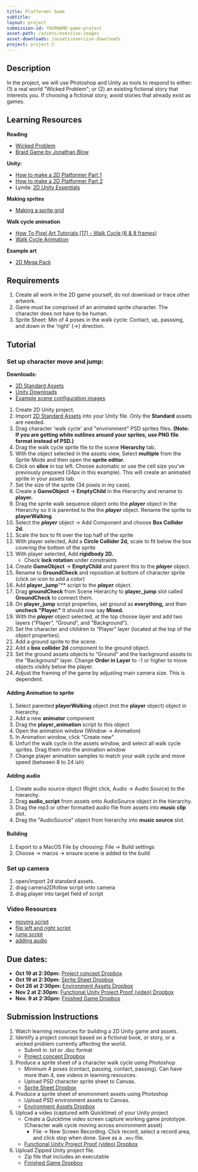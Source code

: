 ```yaml
---
title: Platformer Game
subtitle:
layout: project
submission-id: YOURNAME-game-project
asset-path: /assets/exercise-images
asset-downloads: /assets/exercise-downloads
project: project-2
---
```

## Description

In the project, we will use Photoshop and Unity as tools to respond to either: (1) a real world "Wicked Problem"; or (2) an existing fictional story that interests you. If choosing a fictional story, avoid stories that already exist as games.

## Learning Resources

**Reading**

- [Wicked Problem](https://hackernoon.com/design-thinking-and-wicked-problems-9265c14fe8e4)
- [Braid Game by Jonathan Blow](https://www.youtube.com/watch?v=QxXkcg-stLE)

**Unity:**

- [How to make a 2D Platformer Part 1](https://www.youtube.com/watch?v=UbPiCgCkHTE)
- [How to make a 2D Platformer Part 2](https://www.youtube.com/watch?v=zwNGjS_1Lxk)
- Lynda: [2D Unity Essentials](https://www.lynda.com/Games-tutorials/Unity-5-2D-Essential-Training/494386-2.html?org=psu.edu)

**Making sprites**

- [Making a sprite grid](https://www.youtube.com/watch?v=8x1dh3TDnss)

**Walk cycle animation**

- [How To Pixel Art Tutorials [17] - Walk Cycle (6 & 8 frames)](https://www.youtube.com/watch?v=5QTCwiJUmmo)
- [Walk Cycle Animation](https://www.youtube.com/watch?v=2y6aVz0Acx0)

**Example art**

- [2D Mega Pack](http://devassets.com/assets/2d-mega-pack/)

## Requirements

1. Create all work in the 2D game yourself, do not download or trace other artwork.
2. Game must be comprised of an animated sprite character. The character does not have to be human.
3. Sprite Sheet: Min of 4 poses in the walk cycle: Contact, up, passsing, and down in the 'right' \(→\) direction.

## Tutorial

### Set up character move and jump:

**Downloads:**

- [2D Standard Assets](https://assetstore.unity.com/packages/essentials/asset-packs/standard-assets-32351)
- [Unity Downloads]({{site.baseurl}}{{page.asset-downloads}}/unity-demo.zip)
- [Example scene configuration images]({{site.baseurl}}{{page.asset-downloads}}/unity-scene-setup.zip)


1. Create 2D Unity project.
2. Import [2D Standard Assets](https://assetstore.unity.com/packages/essentials/asset-packs/standard-assets-32351) into your Unity file. Only the **Standard** assets are needed.
2. Drag character 'walk cycle' and "environment" PSD sprites files. **\(Note: If you are getting white outlines around your sprites, use PNG file format instead of PSD.\)**
3. Drag the walk cycle sprite file to the scene **Hierarchy** tab.
4. With the object selected in the assets view, Select **multiple** from the Sprite Mode and then open the **sprite editor.**
5. Click on **slice** in top left. Choose automatic or use the cell size you’ve previously prepared (34px in this example). This will create an animated sprite in your assets tab.
6. Set the size of the sprite (34 pixels in my case).
7. Create a **GameObject** → **EmptyChild** in the Hierarchy and rename to **player.**
8. Drag the sprite walk sequence object onto the _**player**_ object in the Hierarchy so it is parented to the the _**player**_ object. Rename the sprite to **playerWalking**.
9. Select the _**player**_ object → Add Component and choose **Box Collider 2d.**
10. Scale the box to fit over the top half of the sprite
11. With player selected, Add a **Circle Collider 2d,** scale to fit below the box covering the bottom of the sprite
12. With player selected, Add **rigidbody 2D.**
    - Check **lock rotation** under constraints
13. Create **GameObject** → **EmptyChild** and parent this to the _**player**_ object.
14. Rename to **GroundCheck** and reposition at bottom of character sprite (click on icon to add a color)
15. Add **player_jump**"** script to the _**player**_ object.
16. Drag **groundCheck** from Scene Hierarchy to **player_jump** slot called **GroundCheck** to connect them.
17. On **player_jump** script properties, set ground as **everything,** and then **uncheck "Player."** It should now say **Mixed.**
18. With the _**player**_ object selected, at the top choose layer and add two layers (“Player”, “Ground”, and "Background").
19. Set the character and children to “Player” layer (located at the top of the object properties).
20. Add a ground sprite to the scene.
21. Add a **box collider 2d** component to the ground object.
22. Set the ground assets objects to “Ground” and the background assets to the "Background" layer. Change **Order in Layer** to -1 or higher to move objects visibly below the player.
23. Adjust the framing of the game by adjusting main camera size. This is dependent.

#### Adding Animation to sprite 

1. Select parented **playerWalking** object (not the **player** object) object in hierarchy. 
2. Add a new **animator** component
3. Drag the **player_animation** script to this object
4. Open the animation window (Window → Animation)
5. In Animation window, click "Create new"
6. Unfurl the walk cycle in the assets window, and select all walk cycle sprites. Drag them into the animation window
7. Change player animation samples to match your walk cycle and move speed  (between 8 to 24 ish)

#### Adding audio 

1. Create audio source object (Right click, Audio → Audio Source) to the hierarchy.
2. Drag **audio_script** from assets onto AudioSource object in the hierarchy.
3. Drag the mp3 or other formatted audio file from assets into **music clip** slot.
4. Drag the "AudioSource" object from hierarchy into **music source** slot.

#### Building
1. Export to a MacOS File by choosing: File → Build settings
2. Choose  → macos → ensure scene is added to the build

### Set up camera

1. open/import 2d standard assets.
2. drag camera2Dfollow script onto camera
3. drag player into target field of script

### Video Resources

- [moving script](https://www.youtube.com/watch?v=Rr4sE_A_E-Q)
- [flip left and right script](https://www.youtube.com/watch?v=y7IJsnKR120)
- [jump script](https://www.youtube.com/watch?v=Kvje4xqB258)
- [adding audio](https://www.youtube.com/watch?v=egxNXuwf0_g)


## Due dates:

- **Oct 19 at 2:30pm:** [Project concept Dropbox](https://psu.instructure.com/courses/1913414/assignments/10430505)
- **Oct 19 at 2:30pm:** [Sprite Sheet Dropbox](https://psu.instructure.com/courses/1913414/assignments/10427548)
- **Oct 26 at 2:30pm:** [Environment Assets Dropbox](https://psu.instructure.com/courses/1913414/assignments/10430256)
- **Nov 2 at 2:30pm:** [Functional Unity Project Proof (video) Dropbox](https://psu.instructure.com/courses/1913414/assignments/10430362)
- **Nov. 9 at 2:30pm:** [Finished Game Dropbox](https://psu.instructure.com/courses/1913414/assignments/10347037) 

## Submission Instructions

1. Watch learning resources for building a 2D Unity game and assets.
1. Identify a project concept based on a fictional book, or story, or a wicked problem currently affecting the world.
   - Submit in .txt or .doc format
   - [Project concept Dropbox](https://psu.instructure.com/courses/1913414/assignments/10430505)
2. Produce a sprite sheet of a character walk cycle using Photoshop
   - Minimum 4 poses (contact, passing, contact, passing). Can have more than 4, see videos in learning resources.
   - Upload PSD character sprite sheet to Canvas.
   - [Sprite Sheet Dropbox](https://psu.instructure.com/courses/1913414/assignments/10427548)
4. Produce a sprite sheet of environment assets using Photoshop
   - Upload PSD environment assets to Canvas.
   - [Environment Assets Dropbox](https://psu.instructure.com/courses/1913414/assignments/10430256)
5. Upload a video (captured with Quicktime) of your Unity project
   - Create a Quicktime video screen capture working game prototype. (Character walk cycle moving across environment asset)
      - File → New Screen Recording. Click record, select a record area, and click stop when done. Save as a `.mov` file.
   - [Functional Unity Project Proof (video) Dropbox](https://psu.instructure.com/courses/1913414/assignments/10430362)
6. Upload Zipped Unity project file.
   - Zip file that includes an executable
   - [Finished Game Dropbox](https://psu.instructure.com/courses/1913414/assignments/10347037)